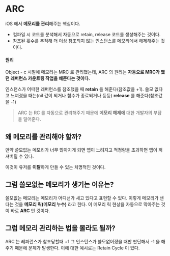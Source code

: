 # ARC
iOS 에서 <b>메모리를 관리</b>해주는 핵심이다.

- 컴파일 시 코드를 분석해서 자동으로 retain, release 코드를 생성해주는 것이다.
- 참조된 횟수를 추적해 더 이상 참조되지 않는 인스턴스를 메모리에서 해제해주는 것이다.

#### 원리
Object - c 시절에 메모리는 MRC 로 관리했는데,
ARC 의 원리는 <b>자동으로 MRC가 했던 레퍼런스 카운트팅 작업을 해준다는 것이다.</b>

인스턴스가 어떠한 레퍼런스를 참조했을 때 <b>retain</b> 을 해준다(참조값을 +1).
 쓸모 없다고 느껴졌을 때는(nil 값이 되거나 함수가 종료되거나 등등) <b>release</b> 를 해준다(참조값을 -1)

> ARC 는 RC 를 자동으로 관리해주기 때문에 <b>메모리 해제에</b> 대한 개발자의 부담을 덜어준다.

## 왜 메모리를 관리해야 할까?
만약 쓸모없는 메모리가 너무 많아지게 되면 앱이 느려지고 적정량을 초과하면 앱이 꺼져버릴 수 있다.

이것이 유저를 <b>이탈</b>하게 만들 수 있는 치명적인 것이다.

## 그럼 쓸모없는 메모리가 생기는 이유는?
쓸모없는 메모리는 메모리가 어디선가 새고 있다고 표현할 수 있다.
이렇게 메모리가 샌다는 것을 <b>메모리 릭(메모리 누수)</b> 라고 한다.
이 메모리 릭 현상을 자동으로 막아주는 것이 바로 <b>ARC</b> 인 것이다.

## 그럼 메모리 관리하는 법을 몰라도 될까?
ARC 는 레퍼런스가 참조당할때 +1 그 인스턴스가 쓸모없어졌을 때만 판단해서 -1 을 해주기 때문에 문제가 발생한다. 이에 대한 예시로는 Retain Cycle 이 있다.